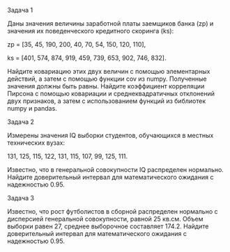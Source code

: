Задача 1 

Даны значения величины заработной платы заемщиков банка (zp) и значения их
поведенческого кредитного скоринга (ks):

zp = [35, 45, 190, 200, 40, 70, 54, 150, 120, 110],

ks = [401, 574, 874, 919, 459, 739, 653, 902, 746, 832].

Найдите ковариацию этих двух величин с помощью элементарных действий, а затем с
помощью функции cov из numpy.
Полученные значения должны быть равны.
Найдите коэффициент корреляции Пирсона с помощью ковариации и
среднеквадратичных отклонений двух признаков,
а затем с использованием функций из библиотек numpy и pandas.

Задача 2 

Измерены значения IQ выборки студентов,
обучающихся в местных технических вузах:

131, 125, 115, 122, 131, 115, 107, 99, 125, 111.

Известно, что в генеральной совокупности IQ распределен нормально.
Найдите доверительный интервал для математического ожидания с надежностью 0.95.

Задача 3 

Известно, что рост футболистов в сборной распределен нормально
с дисперсией генеральной совокупности, равной 25 кв.см. Объем выборки равен 27,
среднее выборочное составляет 174.2. Найдите доверительный интервал для
математического
ожидания с надежностью 0.95.